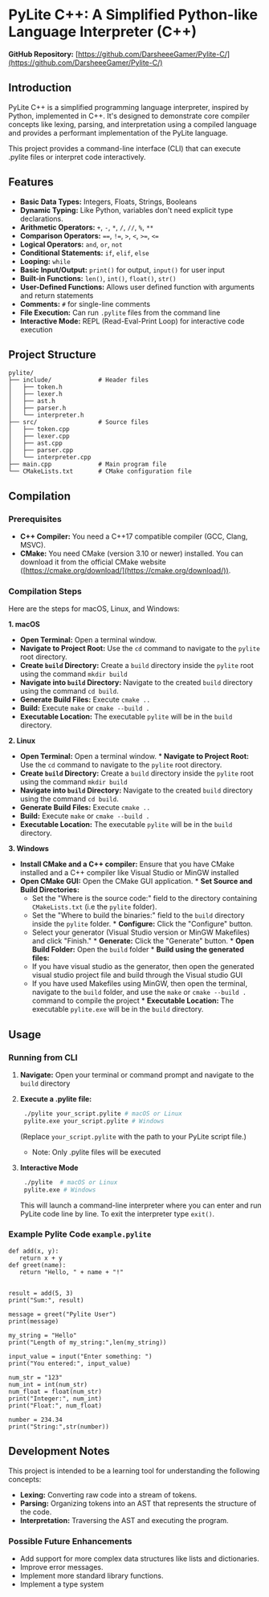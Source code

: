 # PyLite C++: A Simplified Python-like Language Interpreter (C++)

**GitHub Repository:** [https://github.com/DarsheeeGamer/Pylite-C/](https://github.com/DarsheeeGamer/Pylite-C/)

## Introduction

PyLite C++ is a simplified programming language interpreter, inspired by Python, implemented in C++. It's designed to demonstrate core compiler concepts like lexing, parsing, and interpretation using a compiled language and provides a performant implementation of the PyLite language.

This project provides a command-line interface (CLI) that can execute .pylite files or interpret code interactively.

## Features

*   **Basic Data Types:** Integers, Floats, Strings, Booleans
*   **Dynamic Typing:** Like Python, variables don't need explicit type declarations.
*   **Arithmetic Operators:** `+`, `-`, `*`, `/`, `//`, `%`, `**`
*   **Comparison Operators:** `==`, `!=`, `>`, `<`, `>=`, `<=`
*   **Logical Operators:** `and`, `or`, `not`
*   **Conditional Statements:** `if`, `elif`, `else`
*   **Looping:** `while`
*   **Basic Input/Output:** `print()` for output, `input()` for user input
*   **Built-in Functions:** `len()`, `int()`, `float()`, `str()`
*   **User-Defined Functions:** Allows user defined function with arguments and return statements
*   **Comments:** `#` for single-line comments
*   **File Execution:** Can run `.pylite` files from the command line
*   **Interactive Mode:** REPL (Read-Eval-Print Loop) for interactive code execution

## Project Structure

```
pylite/
├── include/             # Header files
│   ├── token.h
│   ├── lexer.h
│   ├── ast.h
│   ├── parser.h
│   └── interpreter.h
├── src/                 # Source files
│   ├── token.cpp
│   ├── lexer.cpp
│   ├── ast.cpp
│   ├── parser.cpp
│   └── interpreter.cpp
├── main.cpp             # Main program file
└── CMakeLists.txt       # CMake configuration file
```

## Compilation

### Prerequisites

*   **C++ Compiler:** You need a C++17 compatible compiler (GCC, Clang, MSVC).
*   **CMake:** You need CMake (version 3.10 or newer) installed. You can download it from the official CMake website ([https://cmake.org/download/](https://cmake.org/download/)).

### Compilation Steps

Here are the steps for macOS, Linux, and Windows:

**1. macOS**

   *   **Open Terminal:** Open a terminal window.
   *   **Navigate to Project Root:** Use the `cd` command to navigate to the `pylite` root directory.
   *   **Create `build` Directory:** Create a `build` directory inside the `pylite` root using the command `mkdir build`
   * **Navigate into `build` Directory:** Navigate to the created `build` directory using the command `cd build`.
   *   **Generate Build Files:** Execute `cmake ..`
   *   **Build:** Execute `make` or `cmake --build .`
   *   **Executable Location:** The executable `pylite` will be in the `build` directory.

**2. Linux**

   *   **Open Terminal:** Open a terminal window.
     *   **Navigate to Project Root:** Use the `cd` command to navigate to the `pylite` root directory.
   *   **Create `build` Directory:** Create a `build` directory inside the `pylite` root using the command `mkdir build`
   * **Navigate into `build` Directory:** Navigate to the created `build` directory using the command `cd build`.
   *   **Generate Build Files:** Execute `cmake ..`
   *   **Build:** Execute `make` or `cmake --build .`
   *   **Executable Location:** The executable `pylite` will be in the `build` directory.

**3. Windows**

   *   **Install CMake and a C++ compiler:** Ensure that you have CMake installed and a C++ compiler like Visual Studio or MinGW installed
   * **Open CMake GUI:** Open the CMake GUI application.
    * **Set Source and Build Directories:**
        *   Set the "Where is the source code:" field to the directory containing `CMakeLists.txt` (i.e the `pylite` folder).
        *   Set the "Where to build the binaries:" field to the `build` directory inside the `pylite` folder.
    * **Configure:** Click the "Configure" button.
        *   Select your generator (Visual Studio version or MinGW Makefiles) and click "Finish."
    * **Generate:** Click the "Generate" button.
    * **Open Build Folder:** Open the `build` folder
    * **Build using the generated files:**
        * If you have visual studio as the generator, then open the generated visual studio project file and build through the Visual studio GUI
        * If you have used Makefiles using MinGW, then open the terminal, navigate to the `build` folder, and use the `make` or `cmake --build .` command to compile the project
    *   **Executable Location:** The executable `pylite.exe` will be in the `build` directory.

## Usage

### Running from CLI

1.  **Navigate:** Open your terminal or command prompt and navigate to the `build` directory
2.  **Execute a .pylite file:**

    ```bash
     ./pylite your_script.pylite # macOS or Linux
     pylite.exe your_script.pylite # Windows
    ```

    (Replace `your_script.pylite` with the path to your PyLite script file.)
    - Note: Only .pylite files will be executed

3.  **Interactive Mode**

    ```bash
     ./pylite  # macOS or Linux
     pylite.exe # Windows
    ```

    This will launch a command-line interpreter where you can enter and run PyLite code line by line. To exit the interpreter type `exit()`.

### Example Pylite Code `example.pylite`

```pylite
def add(x, y):
   return x + y
def greet(name):
   return "Hello, " + name + "!"


result = add(5, 3)
print("Sum:", result)

message = greet("Pylite User")
print(message)

my_string = "Hello"
print("Length of my_string:",len(my_string))

input_value = input("Enter something: ")
print("You entered:", input_value)

num_str = "123"
num_int = int(num_str)
num_float = float(num_str)
print("Integer:", num_int)
print("Float:", num_float)

number = 234.34
print("String:",str(number))
```

## Development Notes

This project is intended to be a learning tool for understanding the following concepts:

*   **Lexing:** Converting raw code into a stream of tokens.
*   **Parsing:** Organizing tokens into an AST that represents the structure of the code.
*   **Interpretation:** Traversing the AST and executing the program.

### Possible Future Enhancements

*   Add support for more complex data structures like lists and dictionaries.
*   Improve error messages.
*   Implement more standard library functions.
*   Implement a type system
